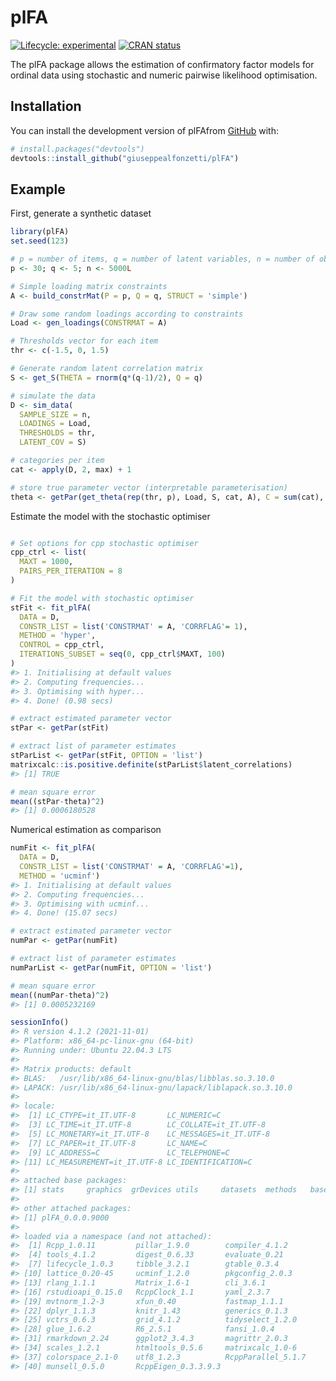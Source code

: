 
<!-- README.md is generated from README.Rmd. Please edit that file -->

# plFA

<!-- badges: start -->

[![Lifecycle:
experimental](https://img.shields.io/badge/lifecycle-experimental-orange.svg)](https://lifecycle.r-lib.org/articles/stages.html#experimental)
[![CRAN
status](https://www.r-pkg.org/badges/version/plFA)](https://CRAN.R-project.org/package=plFA)
<!-- badges: end -->

The plFA package allows the estimation of confirmatory factor models for
ordinal data using stochastic and numeric pairwise likelihood
optimisation.

## Installation

You can install the development version of plFAfrom
[GitHub](https://github.com/) with:

``` r
# install.packages("devtools")
devtools::install_github("giuseppealfonzetti/plFA")
```

## Example

First, generate a synthetic dataset

``` r
library(plFA)
set.seed(123)

# p = number of items, q = number of latent variables, n = number of observations
p <- 30; q <- 5; n <- 5000L

# Simple loading matrix constraints
A <- build_constrMat(P = p, Q = q, STRUCT = 'simple')

# Draw some random loadings according to constraints
Load <- gen_loadings(CONSTRMAT = A)

# Thresholds vector for each item
thr <- c(-1.5, 0, 1.5)

# Generate random latent correlation matrix
S <- get_S(THETA = rnorm(q*(q-1)/2), Q = q)

# simulate the data
D <- sim_data(
  SAMPLE_SIZE = n,
  LOADINGS = Load,
  THRESHOLDS = thr,
  LATENT_COV = S)

# categories per item
cat <- apply(D, 2, max) + 1

# store true parameter vector (interpretable parameterisation)
theta <- getPar(get_theta(rep(thr, p), Load, S, cat, A), C = sum(cat), P = p, Q = q, CONSTRMAT = A)
```

Estimate the model with the stochastic optimiser

``` r

# Set options for cpp stochastic optimiser
cpp_ctrl <- list(
  MAXT = 1000,
  PAIRS_PER_ITERATION = 8
)

# Fit the model with stochastic optimiser
stFit <- fit_plFA(
  DATA = D,
  CONSTR_LIST = list('CONSTRMAT' = A, 'CORRFLAG'= 1),
  METHOD = 'hyper',
  CONTROL = cpp_ctrl,
  ITERATIONS_SUBSET = seq(0, cpp_ctrl$MAXT, 100)
)
#> 1. Initialising at default values
#> 2. Computing frequencies...
#> 3. Optimising with hyper...
#> 4. Done! (0.98 secs)

# extract estimated parameter vector
stPar <- getPar(stFit)

# extract list of parameter estimates
stParList <- getPar(stFit, OPTION = 'list')
matrixcalc::is.positive.definite(stParList$latent_correlations)
#> [1] TRUE

# mean square error
mean((stPar-theta)^2)
#> [1] 0.0006180528
```

Numerical estimation as comparison

``` r
numFit <- fit_plFA(
  DATA = D,
  CONSTR_LIST = list('CONSTRMAT' = A, 'CORRFLAG'=1),
  METHOD = 'ucminf')
#> 1. Initialising at default values
#> 2. Computing frequencies...
#> 3. Optimising with ucminf...
#> 4. Done! (15.07 secs)

# extract estimated parameter vector
numPar <- getPar(numFit)

# extract list of parameter estimates
numParList <- getPar(numFit, OPTION = 'list')

# mean square error
mean((numPar-theta)^2)
#> [1] 0.0005232169
```

``` r
sessionInfo()
#> R version 4.1.2 (2021-11-01)
#> Platform: x86_64-pc-linux-gnu (64-bit)
#> Running under: Ubuntu 22.04.3 LTS
#> 
#> Matrix products: default
#> BLAS:   /usr/lib/x86_64-linux-gnu/blas/libblas.so.3.10.0
#> LAPACK: /usr/lib/x86_64-linux-gnu/lapack/liblapack.so.3.10.0
#> 
#> locale:
#>  [1] LC_CTYPE=it_IT.UTF-8       LC_NUMERIC=C              
#>  [3] LC_TIME=it_IT.UTF-8        LC_COLLATE=it_IT.UTF-8    
#>  [5] LC_MONETARY=it_IT.UTF-8    LC_MESSAGES=it_IT.UTF-8   
#>  [7] LC_PAPER=it_IT.UTF-8       LC_NAME=C                 
#>  [9] LC_ADDRESS=C               LC_TELEPHONE=C            
#> [11] LC_MEASUREMENT=it_IT.UTF-8 LC_IDENTIFICATION=C       
#> 
#> attached base packages:
#> [1] stats     graphics  grDevices utils     datasets  methods   base     
#> 
#> other attached packages:
#> [1] plFA_0.0.0.9000
#> 
#> loaded via a namespace (and not attached):
#>  [1] Rcpp_1.0.11         pillar_1.9.0        compiler_4.1.2     
#>  [4] tools_4.1.2         digest_0.6.33       evaluate_0.21      
#>  [7] lifecycle_1.0.3     tibble_3.2.1        gtable_0.3.4       
#> [10] lattice_0.20-45     ucminf_1.2.0        pkgconfig_2.0.3    
#> [13] rlang_1.1.1         Matrix_1.6-1        cli_3.6.1          
#> [16] rstudioapi_0.15.0   RcppClock_1.1       yaml_2.3.7         
#> [19] mvtnorm_1.2-3       xfun_0.40           fastmap_1.1.1      
#> [22] dplyr_1.1.3         knitr_1.43          generics_0.1.3     
#> [25] vctrs_0.6.3         grid_4.1.2          tidyselect_1.2.0   
#> [28] glue_1.6.2          R6_2.5.1            fansi_1.0.4        
#> [31] rmarkdown_2.24      ggplot2_3.4.3       magrittr_2.0.3     
#> [34] scales_1.2.1        htmltools_0.5.6     matrixcalc_1.0-6   
#> [37] colorspace_2.1-0    utf8_1.2.3          RcppParallel_5.1.7 
#> [40] munsell_0.5.0       RcppEigen_0.3.3.9.3
```
